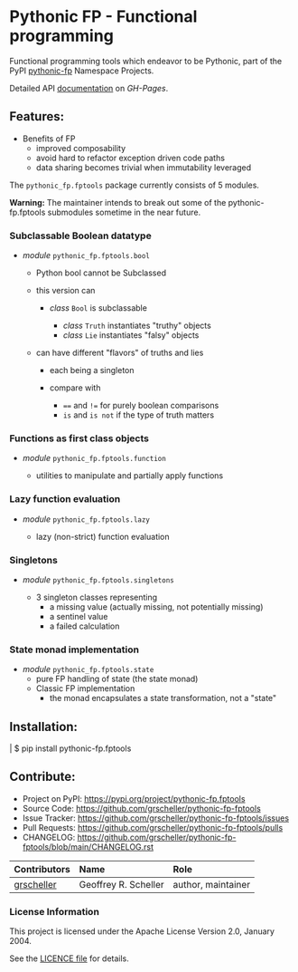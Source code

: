 # Pythonic FP - Functional programming

Functional programming tools which endeavor to be Pythonic, part of the
PyPI
[pythonic-fp](https://github.com/grscheller/pythonic-fp/blob/main/README.rst)
Namespace Projects.

Detailed API
[documentation](https://grscheller.github.io/pythonic-fp/maintained/fptools)
on *GH-Pages*.

## Features:

- Benefits of FP
  - improved composability
  - avoid hard to refactor exception driven code paths
  - data sharing becomes trivial when immutability leveraged

The `pythonic_fp.fptools` package currently consists of 5 modules.

**Warning:** The maintainer intends to break out some of the pythonic-fp.fptools
submodules sometime in the near future.

### Subclassable Boolean datatype

- *module* `pythonic_fp.fptools.bool`

  - Python bool cannot be Subclassed
  - this version can

    - *class* `Bool` is subclassable

      - *class* `Truth` instantiates "truthy" objects 
      - *class* `Lie` instantiates "falsy" objects 

  - can have different "flavors" of truths and lies

    - each being a singleton
    - compare with

      - `==` and `!=` for purely boolean comparisons
      - `is` and `is not` if the type of truth matters

### Functions as first class objects

  - *module* `pythonic_fp.fptools.function`

    - utilities to manipulate and partially apply functions

### Lazy function evaluation

- *module* `pythonic_fp.fptools.lazy`

  - lazy (non-strict) function evaluation

### Singletons

- *module* `pythonic_fp.fptools.singletons`

  - 3 singleton classes representing
    - a missing value (actually missing, not potentially missing)
    - a sentinel value
    - a failed calculation

### State monad implementation

- *module* `pythonic_fp.fptools.state`
  - pure FP handling of state (the state monad)
  - Classic FP implementation
    - the monad encapsulates a state transformation, not a "state"

## Installation:

| $ pip install pythonic-fp.fptools

## Contribute:

- Project on PyPI: https://pypi.org/project/pythonic-fp.fptools
- Source Code: https://github.com/grscheller/pythonic-fp-fptools
- Issue Tracker: https://github.com/grscheller/pythonic-fp-fptools/issues
- Pull Requests: https://github.com/grscheller/pythonic-fp-fptools/pulls
- CHANGELOG: https://github.com/grscheller/pythonic-fp-fptools/blob/main/CHANGELOG.rst

| Contributors | Name | Role |
|:------------ |:---- |:---- |
| [grscheller](https://github.com/grscheller) | Geoffrey R. Scheller | author, maintainer |

### License Information

This project is licensed under the Apache License Version 2.0, January 2004.

See the
[LICENCE file](https://github.com/grscheller/pythonic-fp-fptools/blob/main/LICENSE)
for details.

